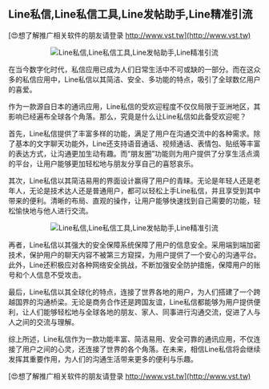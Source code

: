 ## **Line私信,Line私信工具,Line发帖助手,Line精准引流**

[😍想了解推广相关软件的朋友请登录 http://www.vst.tw](http://www.vst.tw)

 <center><img src="https://vst.tw/MP4/tuiguang/png/3.png" alt="Line私信,Line私信工具,Line发帖助手,Line精准引流"></center>

在当今数字化时代，私信应用已成为人们日常生活中不可或缺的一部分。而在这众多的私信应用中，Line私信以其简洁、安全、多功能的特点，吸引了全球数亿用户的喜爱。

作为一款源自日本的通讯应用，Line私信的受欢迎程度不仅仅局限于亚洲地区，其影响已经遍布全球各个角落。那么，究竟是什么让Line私信如此备受欢迎呢？

首先，Line私信提供了丰富多样的功能，满足了用户在沟通交流中的各种需求。除了基本的文字聊天功能外，Line还支持语音通话、视频通话、表情包、贴纸等丰富的表达方式，让沟通更加生动有趣。而“朋友圈”功能则为用户提供了分享生活点滴的平台，让用户能够更加轻松地与朋友分享自己的喜怒哀乐。

其次，Line私信以其简洁易用的界面设计赢得了用户的青睐。无论是年轻人还是老年人，无论是技术达人还是普通用户，都可以轻松上手Line私信，并且享受到其中带来的便利。清晰的布局、直观的操作，让用户能够快速找到自己需要的功能，轻松愉快地与他人进行交流。

 <center><img src="https://vst.tw/MP4/tuiguang/png/3.png" alt="Line私信,Line私信工具,Line发帖助手,Line精准引流"></center>

再者，Line私信以其强大的安全保障系统保障了用户的信息安全。采用端到端加密技术，保护用户的聊天内容不被第三方窥探，为用户提供了一个安心的沟通平台。此外，Line还积极应对各种网络安全挑战，不断加强安全防护措施，保障用户的账号和个人信息不受攻击。

最后，Line私信以其全球化的特点，连接了世界各地的用户，为人们搭建了一个跨越国界的沟通桥梁。无论是商务合作还是跨国友谊，Line私信都能够为用户提供便利，让人们能够轻松地与全球各地的朋友、家人、同事进行沟通交流，促进了人与人之间的交流与理解。

综上所述，Line私信作为一款功能丰富、简洁易用、安全可靠的通讯应用，不仅连接了用户之间的心灵，还连接了世界的各个角落。在未来，相信Line私信将会继续发挥其重要作用，为人们的沟通生活带来更多的便利与乐趣。

[😍想了解推广相关软件的朋友请登录 http://www.vst.tw](http://www.vst.tw)



